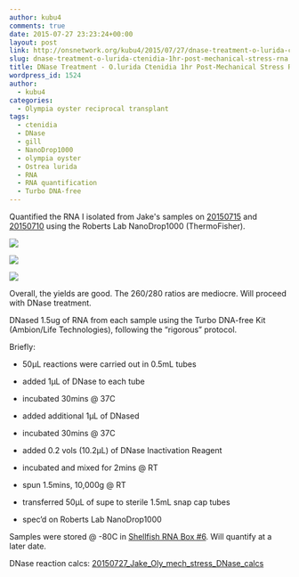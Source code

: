 ```yaml
---
author: kubu4
comments: true
date: 2015-07-27 23:23:24+00:00
layout: post
link: http://onsnetwork.org/kubu4/2015/07/27/dnase-treatment-o-lurida-ctenidia-1hr-post-mechanical-stress-rna/
slug: dnase-treatment-o-lurida-ctenidia-1hr-post-mechanical-stress-rna
title: DNase Treatment - O.lurida Ctenidia 1hr Post-Mechanical Stress RNA
wordpress_id: 1524
author:
  - kubu4
categories:
  - Olympia oyster reciprocal transplant
tags:
  - ctenidia
  - DNase
  - gill
  - NanoDrop1000
  - olympia oyster
  - Ostrea lurida
  - RNA
  - RNA quantification
  - Turbo DNA-free
---
```


Quantified the RNA I isolated from Jake's samples on [20150715](http://onsnetwork.org/kubu4/2015/07/15/rna-isolation-o-lurida-ctenidia-1hr-post-mechanical-stress-2/) and [20150710](http://onsnetwork.org/kubu4/2015/07/10/rna-isolation-o-lurida-ctenidia-1hr-post-mechanical-stress/) using the Roberts Lab NanoDrop1000 (ThermoFisher).

[![](http://eagle.fish.washington.edu/Arabidopsis/20150727_Oly_ctenidia_RNA_mech_stress_ODs.JPG)](http://eagle.fish.washington.edu/Arabidopsis/20150727_Oly_ctenidia_RNA_mech_stress_ODs.JPG)



[![](http://eagle.fish.washington.edu/Arabidopsis/20150727_Oly_ctenidia_RNA_mech_stress_plots_01.JPG)](http://eagle.fish.washington.edu/Arabidopsis/20150727_Oly_ctenidia_RNA_mech_stress_plots_01.JPG)



[![](http://eagle.fish.washington.edu/Arabidopsis/20150727_Oly_ctenidia_RNA_mech_stress_plots_02.JPG)](http://eagle.fish.washington.edu/Arabidopsis/20150727_Oly_ctenidia_RNA_mech_stress_plots_02.JPG)



Overall, the yields are good. The 260/280 ratios are mediocre. Will proceed with DNase treatment.

DNased 1.5ug of RNA from each sample using the Turbo DNA-free Kit (Ambion/Life Technologies), following the “rigorous” protocol.

Briefly:




    
  * 50μL reactions were carried out in 0.5mL tubes

    
  * added 1μL of DNase to each tube

    
  * incubated 30mins @ 37C

    
  * added additional 1μL of DNased

    
  * incubated 30mins @ 37C

    
  * added 0.2 vols (10.2μL) of DNase Inactivation Reagent

    
  * incubated and mixed for 2mins @ RT

    
  * spun 1.5mins, 10,000g @ RT

    
  * transferred 50μL of supe to sterile 1.5mL snap cap tubes

    
  * spec’d on Roberts Lab NanoDrop1000



Samples were stored @ -80C in [Shellfish RNA Box #6](https://docs.google.com/spreadsheets/d/1ax6C-muxUTXxFEtfWdswBvueLhmxZzmwZcO2ur-0q-Q/edit?usp=sharing). Will quantify at a later date.

DNase reaction calcs: [20150727_Jake_Oly_mech_stress_DNase_calcs](https://docs.google.com/spreadsheets/d/1o5Ri2POi4R-ZsPGQvT4AFgl6CK8lsdID74GwE7ZJjFI/edit?usp=sharing)




